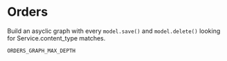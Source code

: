 Orders
======

Build an asyclic graph with every `model.save()` and `model.delete()` looking for Service.content_type matches. 

`ORDERS_GRAPH_MAX_DEPTH`
